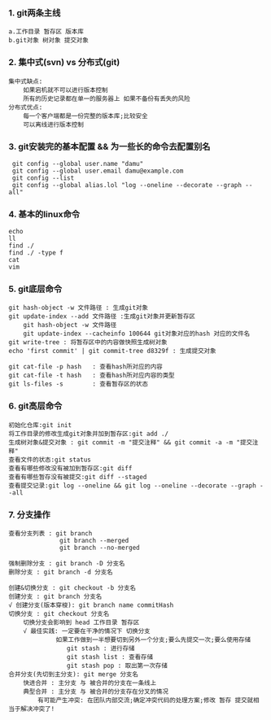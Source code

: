 ### 1. git两条主线

	a.工作目录 暂存区 版本库
	b.git对象 树对象 提交对象

### 2. 集中式(svn) vs 分布式(git)
    集中式缺点:
        如果宕机就不可以进行版本控制
        所有的历史记录都在单一的服务器上 如果不备份有丢失的风险
    分布式优点:
        每一个客户端都是一份完整的版本库;比较安全
        可以离线进行版本控制

### 3. git安装完的基本配置 && 为一些长的命令去配置别名
     git config --global user.name "damu"
     git config --global user.email damu@example.com
     git config --list
     git config --global alias.lol "log --oneline --decorate --graph --all"

### 4. 基本的linux命令

    echo
    ll
    find ./
    find ./ -type f
    cat
    vim

### 5. git底层命令

    git hash-object -w 文件路径 : 生成git对象
    git update-index --add 文件路径 :生成git对象并更新暂存区
        git hash-object -w 文件路径
        git update-index --cacheinfo 100644 git对象对应的hash 对应的文件名
    git write-tree : 将暂存区中的内容做快照生成树对象
    echo 'first commit' | git commit-tree d8329f : 生成提交对象

    git cat-file -p hash   : 查看hash所对应的内容
    git cat-file -t hash   : 查看hash所对应内容的类型
    git ls-files -s        : 查看暂存区的状态

### 6. git高层命令
  
    初始化仓库:git init
    将工作目录的修改生成git对象并加到暂存区:git add ./
    生成树对象&提交对象 : git commit -m "提交注释" && git commit -a -m "提交注释"
    查看文件的状态:git status
    查看有哪些修改没有被加到暂存区:git diff
    查看有哪些暂存没有被提交:git diff --staged
    查看提交记录:git log --oneline && git log --oneline --decorate --graph --all

### 7. 分支操作

    查看分支列表 : git branch
                  git branch --merged
                  git branch --no-merged 

    强制删除分支 : git branch -D 分支名
    删除分支 : git branch -d 分支名

    创建&切换分支 : git checkout -b 分支名
    创建分支 : git branch 分支名
    √ 创建分支(版本穿梭): git branch name commitHash
    切换分支 : git checkout 分支名
        切换分支会影响到 head 工作目录 暂存区
        √ 最佳实践: 一定要在干净的情况下 切换分支
                 如果工作做到一半想要切到另外一个分支;要么先提交一次;要么使用存储
                    git stash : 进行存储
                    git stash list : 查看存储
                    git stash pop : 取出第一次存储
    合并分支(先切到主分支): git merge 分支名
        快进合并 : 主分支 与 被合并的分支在一条线上
        典型合并 : 主分支 与 被合并的分支存在分叉的情况
            有可能产生冲突: 在团队内部交流;确定冲突代码的处理方案;修改 暂存 提交就相当于解决冲突了!
